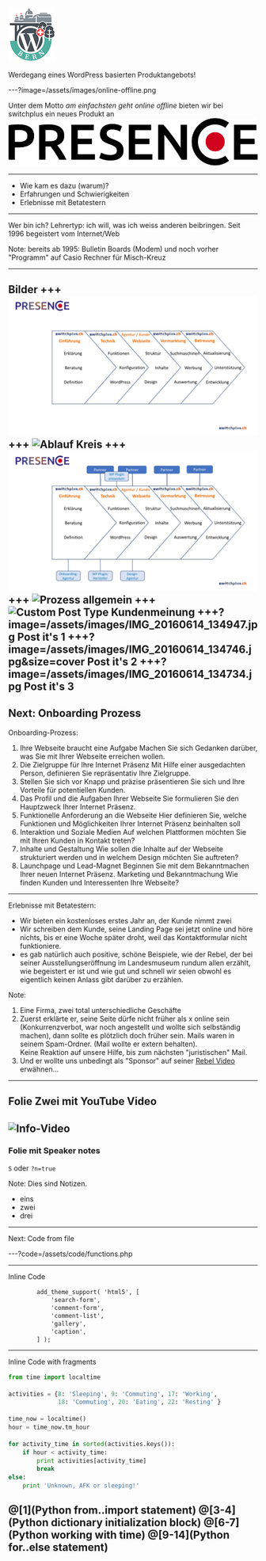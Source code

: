 ![Logo](/assets/images/wcbrn_banner.png)

Werdegang eines WordPress basierten Produktangebots!

---?image=/assets/images/online-offline.png

Unter dem Motto *am einfachsten geht online offline* bieten wir bei switchplus ein neues Produkt an
![PRESENCE](/assets/images/presence-logo.png)

---
- Wie kam es dazu (warum)?
- Erfahrungen und Schwierigkeiten
- Erlebnisse mit Betatestern
---
Wer bin ich?
Lehrertyp: ich will, was ich weiss anderen beibringen.
Seit 1996 begeistert vom Internet/Web

Note:
bereits ab 1995: Bulletin Boards (Modem) und noch vorher "Programm" auf Casio Rechner für Misch-Kreuz 

---
Bilder
+++
![Prozess Kundensicht](/assets/images/PRESENCE_Process_de-Kunde.jpg)
+++
![Ablauf Kreis](Grafik_Ablauf_Kreis_blue_DE_2)
+++
![Prozess mit Partner](/assets/images/PRESENCE_Process_de-internal.jpg)
+++
![Prozess allgemein](/assets/images/PRESENCE_Process_de.jpg)
+++
![Custom Post Type Kundenmeinung](/assets/images/kundenmeinung.jpg)
+++?image=/assets/images/IMG_20160614_134947.jpg
Post it's 1
+++?image=/assets/images/IMG_20160614_134746.jpg&size=cover
Post it's 2
+++?image=/assets/images/IMG_20160614_134734.jpg
Post it's 3
---
Next: Onboarding Prozess
---
Onboarding-Prozess:
1.	Ihre Webseite braucht eine Aufgabe
Machen Sie sich Gedanken darüber, was Sie mit Ihrer Webseite erreichen wollen.
2.	Die Zielgruppe für Ihre Internet Präsenz
Mit Hilfe einer ausgedachten Person, definieren Sie repräsentativ Ihre Zielgruppe.
3.	Stellen Sie sich vor
Knapp und präzise präsentieren Sie sich und Ihre Vorteile für potentiellen Kunden.
4.	Das Profil und die Aufgaben Ihrer Webseite
Sie formulieren Sie den Hauptzweck Ihrer Internet Präsenz.
5.	Funktionelle Anforderung an die Webseite
Hier definieren Sie, welche Funktionen und Möglichkeiten Ihrer Internet Präsenz beinhalten soll
6.	Interaktion und Soziale Medien
Auf welchen Plattformen möchten Sie mit Ihren Kunden in Kontakt treten?
7.	Inhalte und Gestaltung
Wie sollen die Inhalte auf der Webseite strukturiert werden und in welchem Design möchten Sie auftreten?
8.	Launchpage und Lead-Magnet
Beginnen Sie mit dem Bekanntmachen Ihrer neuen Internet Präsenz.
Marketing und Bekanntmachung
Wie finden Kunden und Interessenten Ihre Webseite?

---
Erlebnisse mit Betatestern:

- Wir bieten ein kostenloses erstes Jahr an, der Kunde nimmt zwei 
- Wir schreiben dem Kunde, seine Landing Page sei jetzt online 
und höre nichts, bis er eine Woche später droht, weil das Kontaktformular nicht funktioniere.
- es gab natürlich auch positive, schöne Beispiele, wie der Rebel, der bei seiner Ausstellungseröffnung im Landesmuseum rundum allen erzählt, wie begeistert er ist und wie gut und schnell wir seien obwohl es eigentlich keinen Anlass gibt darüber zu erzählen.

Note:
1. Eine Firma, zwei total unterschiedliche Geschäfte
2. Zuerst erklärte er, seine Seite dürfe nicht früher als x online sein (Konkurrenzverbot, war noch angestellt und wollte sich selbständig machen), dann sollte es plötzlich doch früher sein.
Mails waren in seinem Spam-Ordner. (Mail wollte er extern behalten).  
Keine Reaktion auf unsere Hilfe, bis zum nächsten "juristischen" Mail.
3. Und er wollte uns unbedingt als "Sponsor" auf seiner [Rebel Video](https://rebelvideo.ch/ueber/) erwähnen...




---
## Folie Zwei mit YouTube Video

![Info-Video](https://www.youtube.com/embed/tb7VplYMDoM)
---
### Folie mit Speaker notes

<code>S</code>
oder <code>?n=true</code>

Note:
Dies sind Notizen.
- eins
- zwei
- drei

---
Next: Code from file

---?code=/assets/code/functions.php

---
Inline Code

```
		add_theme_support( 'html5', [
			'search-form',
			'comment-form',
			'comment-list',
			'gallery',
			'caption',
		] );
```

---
Inline Code with fragments


```python
from time import localtime

activities = {8: 'Sleeping', 9: 'Commuting', 17: 'Working',
              18: 'Commuting', 20: 'Eating', 22: 'Resting' }

time_now = localtime()
hour = time_now.tm_hour

for activity_time in sorted(activities.keys()):
    if hour < activity_time:
        print activities[activity_time]
        break
else:
    print 'Unknown, AFK or sleeping!'
```

@[1](Python from..import statement)
@[3-4](Python dictionary initialization block)
@[6-7](Python working with time)
@[9-14](Python for..else statement)
---

